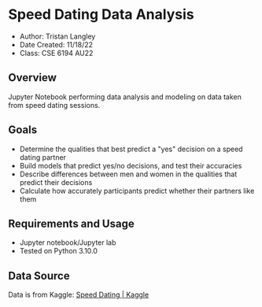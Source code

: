 # Speed Dating Data Analysis

- Author: Tristan Langley
- Date Created: 11/18/22
- Class: CSE 6194 AU22

## Overview
Jupyter Notebook performing data analysis and modeling on data taken from speed dating sessions.

## Goals
- Determine the qualities that best predict a "yes" decision on a speed dating partner
- Build models that predict yes/no decisions, and test their accuracies
- Describe differences between men and women in the qualities that predict their decisions
- Calculate how accurately participants predict whether their partners like them

## Requirements and Usage
- Jupyter notebook/Jupyter lab
- Tested on Python 3.10.0

## Data Source
Data is from Kaggle: [Speed Dating | Kaggle](https://www.kaggle.com/datasets/whenamancodes/speed-dating)
